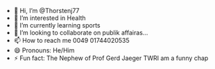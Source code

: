 - 👋 Hi, I’m @Thorstenj77
- 👀 I’m interested in Health
- 🌱 I’m currently learning sports
- 💞️ I’m looking to collaborate on publik affairas...
- 📫 How to reach me 0049 01744020535
- 😄 Pronouns: He/Him
- ⚡ Fun fact: The Nephew of Prof Gerd Jaeger TWRI am a funny chap

<!---
Thorstenj77/Thorstenj77 is a ✨ special ✨ repository because its `README.md` (this file) appears on your GitHub profile.
You can click the Preview link to take a look at your changes.
--->
